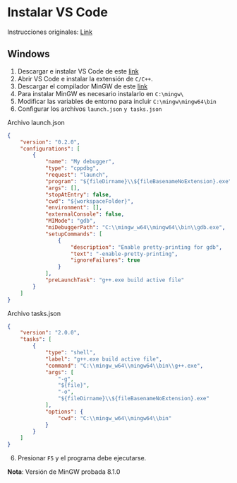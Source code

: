 # Instalar VS Code

Instrucciones originales: [Link](https://code.visualstudio.com/docs/cpp/config-mingw)

## Windows

1. Descargar e instalar VS Code de este [link](https://code.visualstudio.com/download)
2. Abrir VS Code e instalar la extensión de `C/C++`.
3. Descargar el compilador MinGW de este [link](https://sourceforge.net/projects/mingw-w64/files/Toolchains%20targetting%20Win32/Personal%20Builds/mingw-builds/installer/mingw-w64-install.exe/download)
4. Para instalar MinGW es necesario instalarlo en `C:\mingw\`
5. Modificar las variables de entorno para incluir `C:\mingw\mingw64\bin`
6. Configurar los archivos `launch.json` `y tasks.json`

Archivo launch.json
```json
{
    "version": "0.2.0",
    "configurations": [
        {
            "name": "My debugger",
            "type": "cppdbg",
            "request": "launch",
            "program": "${fileDirname}\\${fileBasenameNoExtension}.exe",
            "args": [],
            "stopAtEntry": false,
            "cwd": "${workspaceFolder}",
            "environment": [],
            "externalConsole": false,
            "MIMode": "gdb",
            "miDebuggerPath": "C:\\mingw_w64\\mingw64\\bin\\gdb.exe",
            "setupCommands": [
                {
                    "description": "Enable pretty-printing for gdb",
                    "text": "-enable-pretty-printing",
                    "ignoreFailures": true
                }
            ],
            "preLaunchTask": "g++.exe build active file"
        }
    ]
}
```

Archivo tasks.json
```json
{
    "version": "2.0.0",
    "tasks": [
        {
            "type": "shell",
            "label": "g++.exe build active file",
            "command": "C:\\mingw_w64\\mingw64\\bin\\g++.exe",
            "args": [
                "-g",
                "${file}",
                "-o",
                "${fileDirname}\\${fileBasenameNoExtension}.exe"
            ],
            "options": {
                "cwd": "C:\\mingw_w64\\mingw64\\bin"
            }
        }
    ]
}
```

6. Presionar `F5` y el programa debe ejecutarse.

**Nota**: Versión de MinGW probada 8.1.0
